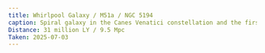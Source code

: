 ```yaml
---
title: Whirlpool Galaxy / M51a / NGC 5194
caption: Spiral galaxy in the Canes Venatici constellation and the first galaxy to be classified as a spiral galaxy.  
Distance: 31 million LY / 9.5 Mpc  
Taken: 2025-07-03
---
```

